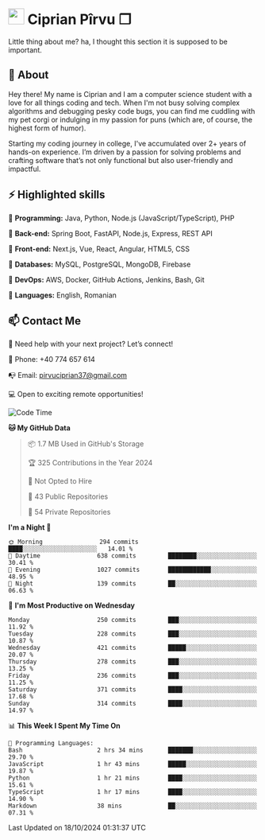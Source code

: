 # <img height="32px" src="https://user-images.githubusercontent.com/74038190/216122041-518ac897-8d92-4c6b-9b3f-ca01dcaf38ee.png"> Ciprian Pîrvu ❐ </h1>

Little thing about me? ha, I thought this section it is supposed to be important.

## 🧐 About

Hey there! My name is Ciprian and I am a computer science student with a love for all things coding and tech. When I'm not busy solving complex algorithms and debugging pesky code bugs, you can find me cuddling with my pet corgi or indulging in my passion for puns (which are, of course, the highest form of humor).

Starting my coding journey in college, I've accumulated over 2+ years of hands-on experience. I’m driven by a passion for solving problems and crafting software that’s not only functional but also user-friendly and impactful.


## ⚡ Highlighted skills

🎯 **Programming:** Java, Python, Node.js (JavaScript/TypeScript), PHP

🎯 **Back-end:** Spring Boot, FastAPI, Node.js, Express, REST API

🎯 **Front-end:** Next.js, Vue, React, Angular, HTML5, CSS

🎯 **Databases:** MySQL, PostgreSQL, MongoDB, Firebase

🎯 **DevOps:** AWS, Docker, GitHub Actions, Jenkins, Bash, Git

🎯 **Languages:** English, Romanian



## 📫 Contact Me

🤝 Need help with your next project? Let’s connect!

📱 Phone: +40 774 657 614

📭 Email: pirvuciprian37@gmail.com


💻 Open to exciting remote opportunities!

<!--START_SECTION:waka-->
![Code Time](http://img.shields.io/badge/Code%20Time-2%2C156%20hrs%207%20mins-blue)

**🐱 My GitHub Data** 

> 📦 1.7 MB Used in GitHub's Storage 
 > 
> 🏆 325 Contributions in the Year 2024
 > 
> 🚫 Not Opted to Hire
 > 
> 📜 43 Public Repositories 
 > 
> 🔑 54 Private Repositories 
 > 
**I'm a Night 🦉** 

```text
🌞 Morning                294 commits         ████░░░░░░░░░░░░░░░░░░░░░   14.01 % 
🌆 Daytime                638 commits         ████████░░░░░░░░░░░░░░░░░   30.41 % 
🌃 Evening                1027 commits        ████████████░░░░░░░░░░░░░   48.95 % 
🌙 Night                  139 commits         ██░░░░░░░░░░░░░░░░░░░░░░░   06.63 % 
```
📅 **I'm Most Productive on Wednesday** 

```text
Monday                   250 commits         ███░░░░░░░░░░░░░░░░░░░░░░   11.92 % 
Tuesday                  228 commits         ███░░░░░░░░░░░░░░░░░░░░░░   10.87 % 
Wednesday                421 commits         █████░░░░░░░░░░░░░░░░░░░░   20.07 % 
Thursday                 278 commits         ███░░░░░░░░░░░░░░░░░░░░░░   13.25 % 
Friday                   236 commits         ███░░░░░░░░░░░░░░░░░░░░░░   11.25 % 
Saturday                 371 commits         ████░░░░░░░░░░░░░░░░░░░░░   17.68 % 
Sunday                   314 commits         ████░░░░░░░░░░░░░░░░░░░░░   14.97 % 
```


📊 **This Week I Spent My Time On** 

```text
💬 Programming Languages: 
Bash                     2 hrs 34 mins       ███████░░░░░░░░░░░░░░░░░░   29.70 % 
JavaScript               1 hr 43 mins        █████░░░░░░░░░░░░░░░░░░░░   19.87 % 
Python                   1 hr 21 mins        ████░░░░░░░░░░░░░░░░░░░░░   15.61 % 
TypeScript               1 hr 17 mins        ████░░░░░░░░░░░░░░░░░░░░░   14.90 % 
Markdown                 38 mins             ██░░░░░░░░░░░░░░░░░░░░░░░   07.31 % 
```


 Last Updated on 18/10/2024 01:31:37 UTC
<!--END_SECTION:waka-->
